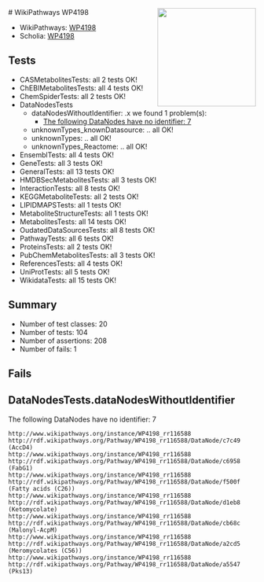 <img style="float: right; width: 200px" src="https://upload.wikimedia.org/wikipedia/commons/thumb/8/83/Wplogo_with_text_500.png/640px-Wplogo_with_text_500.png" />
# WikiPathways WP4198

* WikiPathways: [WP4198](https://new.wikipathways.org/pathways/WP4198)
* Scholia: [WP4198](https://scholia.toolforge.org/wikipathways/WP4198)
## Tests
* CASMetabolitesTests: all 2 tests OK!
* ChEBIMetabolitesTests: all 4 tests OK!
* ChemSpiderTests: all 2 tests OK!
* DataNodesTests
    * dataNodesWithoutIdentifier: .x we found 1 problem(s):
        * [The following DataNodes have no identifier: 7](#d2d32fa6)
    * unknownTypes_knownDatasource: .. all OK!
    * unknownTypes: .. all OK!
    * unknownTypes_Reactome: .. all OK!
* EnsemblTests: all 4 tests OK!
* GeneTests: all 3 tests OK!
* GeneralTests: all 13 tests OK!
* HMDBSecMetabolitesTests: all 3 tests OK!
* InteractionTests: all 8 tests OK!
* KEGGMetaboliteTests: all 2 tests OK!
* LIPIDMAPSTests: all 1 tests OK!
* MetaboliteStructureTests: all 1 tests OK!
* MetabolitesTests: all 14 tests OK!
* OudatedDataSourcesTests: all 8 tests OK!
* PathwayTests: all 6 tests OK!
* ProteinsTests: all 2 tests OK!
* PubChemMetabolitesTests: all 3 tests OK!
* ReferencesTests: all 4 tests OK!
* UniProtTests: all 5 tests OK!
* WikidataTests: all 15 tests OK!


## Summary

* Number of test classes: 20
* Number of tests: 104
* Number of assertions: 208
* Number of fails: 1

## Fails

<a name="d2d32fa6" />

## DataNodesTests.dataNodesWithoutIdentifier

The following DataNodes have no identifier: 7
```
http://www.wikipathways.org/instance/WP4198_rr116588 http://rdf.wikipathways.org/Pathway/WP4198_rr116588/DataNode/c7c49 (AccD4)
http://www.wikipathways.org/instance/WP4198_rr116588 http://rdf.wikipathways.org/Pathway/WP4198_rr116588/DataNode/c6958 (FabG1)
http://www.wikipathways.org/instance/WP4198_rr116588 http://rdf.wikipathways.org/Pathway/WP4198_rr116588/DataNode/f500f (Fatty acids (C26))
http://www.wikipathways.org/instance/WP4198_rr116588 http://rdf.wikipathways.org/Pathway/WP4198_rr116588/DataNode/d1eb8 (Ketomycolate)
http://www.wikipathways.org/instance/WP4198_rr116588 http://rdf.wikipathways.org/Pathway/WP4198_rr116588/DataNode/cb68c (Malonyl-AcpM)
http://www.wikipathways.org/instance/WP4198_rr116588 http://rdf.wikipathways.org/Pathway/WP4198_rr116588/DataNode/a2cd5 (Meromycolates (C56))
http://www.wikipathways.org/instance/WP4198_rr116588 http://rdf.wikipathways.org/Pathway/WP4198_rr116588/DataNode/a5547 (Pks13)
```

